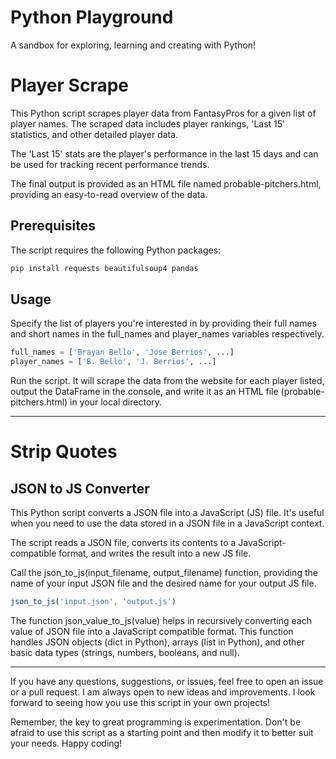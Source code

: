 # Python Playground
A sandbox for exploring, learning and creating with Python!


# Player Scrape

This Python script scrapes player data from FantasyPros for a given list of player names. The scraped data includes player rankings, 'Last 15' statistics, and other detailed player data.

The 'Last 15' stats are the player's performance in the last 15 days and can be used for tracking recent performance trends.

The final output is provided as an HTML file named probable-pitchers.html, providing an easy-to-read overview of the data.

## Prerequisites

The script requires the following Python packages:

```bash
pip install requests beautifulsoup4 pandas
```

## Usage

Specify the list of players you're interested in by providing their full names and short names in the full_names and player_names variables respectively.

```python
full_names = ['Brayan Bello', 'Jose Berrios', ...]
player_names = ['B. Bello', 'J. Berrios', ...]
```

Run the script. It will scrape the data from the website for each player listed, output the DataFrame in the console, and write it as an HTML file (probable-pitchers.html) in your local directory.

*****************************************************************************************************************

# Strip Quotes

## JSON to JS Converter

This Python script converts a JSON file into a JavaScript (JS) file. It's useful when you need to use the data stored in a JSON file in a JavaScript context.

The script reads a JSON file, converts its contents to a JavaScript-compatible format, and writes the result into a new JS file.

Call the json_to_js(input_filename, output_filename) function, providing the name of your input JSON file and the desired name for your output JS file.

```javascript
json_to_js('input.json', 'output.js')
```

The function json_value_to_js(value) helps in recursively converting each value of JSON file into a JavaScript compatible format. This function handles JSON objects (dict in Python), arrays (list in Python), and other basic data types (strings, numbers, booleans, and null).

*****************************************************************************************************************

If you have any questions, suggestions, or issues, feel free to open an issue or a pull request. I am always open to new ideas and improvements. I look forward to seeing how you use this script in your own projects!

Remember, the key to great programming is experimentation. Don't be afraid to use this script as a starting point and then modify it to better suit your needs. Happy coding!
